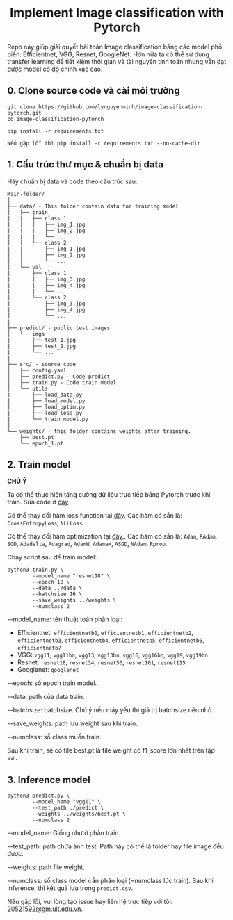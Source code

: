 # <center>Implement Image classification with Pytorch</center>

Repo này giúp giải quyết bài toán Image classification bằng các model phổ biến: Efficientnet, VGG, Resnet, GoogleNet. Hơn nữa ta có thể sử dụng transfer learning để tiết kiệm thời gian và tài nguyên tính toán nhưng vẫn đạt được model có độ chính xác cao.

## 0. Clone source code và cài môi trường
```
git clone https://github.com/lynguyenminh/image-classification-pytorch.git 
cd image-classification-pytorch

pip install -r requirements.txt

Nếu gặp lỗi thì pip install -r requirements.txt --no-cache-dir

```

## 1. Cấu trúc thư mục & chuẩn bị data
Hãy chuẩn bị data và code theo cấu trúc sau: 
```
Main-folder/
│
├── data/ - This folder contain data for training model
│   ├── train
|   |   ├── class 1
|   |   |   ├── img_1.jpg
|   |   |   ├── img_2.jpg
|   |   |   └── ...
|   |   └── class 2
|   |       ├── img_1.jpg
|   |       ├── img_2.jpg
|   |       └── ...
│   └── val
|       ├── class 1
|       |   ├── img_3.jpg
|       |   ├── img_4.jpg
|       |   └── ...
|       └── class 2
|           ├── img_3.jpg
|           ├── img_4.jpg
|           └── ...
|
├── predict/ - public test images
│   └── imgs
|       ├── test_1.jpg
|       ├── test_2.jpg
|       └── ...
|
├── src/ - source code
│   ├── config.yaml
│   ├── predict.py - Code predict
│   ├── train.py - Code train model
│   └── utils
|       ├── load_data.py
|       ├── load_model.py
|       ├── load_optim.py
|       ├── load_loss.py
|       └── train_model.py
|
└── weights/ - this folder contains weights after training.
    ├── best.pt
    └── epoch_1.pt
```

## 2. Train model
**CHÚ Ý**

Ta có thể thực hiện tăng cường dữ liệu trực tiếp bằng Pytorch trước khi train. Sửả code ở [đây](https://github.com/lynguyenminh/image-classification-pytorch/blob/master/src/utils/load_data.py#L18)

Có thể thay đổi hàm loss function tại [đây](https://github.com/lynguyenminh/image-classification-pytorch/blob/master/src/train.py#L48). Các hàm có sẵn là: `CrossEntropyLoss`, `NLLLoss`.

Có thể thay đổi hàm optimization tại [đây.](https://github.com/lynguyenminh/image-classification-pytorch/blob/master/src/train.py#L51). Các hàm có sẵn là: `Adam`, `RAdam`, `SGD`, `Adadelta`, `Adagrad`, `AdamW`, `Adamax`, `ASGD`, `NAdam`, `Rprop`.


Chạy script sau để train model: 

```
python3 train.py \
        --model_name "resnet18" \
        --epoch 10 \
        --data ../data \
        --batchsize 16 \
        --save_weights ../weights \
        --numclass 2
```

--model_name: tên thuật toán phân loại: 

* Efficientnet: `efficientnetb0`, `efficientnetb1`, `efficientnetb2`, `efficientnetb3`, `efficientnetb4`, `efficientnetb5`, `efficientnetb6`, `efficientnetb7`
* VGG: `vgg11`, `vgg11bn`, `vgg13`, `vgg13bn`, `vgg16`, `vgg16bn`, `vgg19`, `vgg19bn`
* Resnet: `resnet18`, `resnet34`, `resnet50`, `resnet101`, `resnet115`
* Googlenet: `googlenet` 

--epoch: số epoch train model.

--data: path của data train.

--batchsize: batchsize. Chú ý nếu máy yếu thì giá trị batchsize nên nhỏ.

--save_weights: path lưu weight sau khi train.

--numclass: số class muốn train.

Sau khi train, sẽ có file best.pt là file weight có f1_score lớn nhất trên tập val.
## 3. Inference model
```
python3 predict.py \
        --model_name "vgg11" \
        --test_path ./predict \
        --weights ../weights/best.pt \
        --numclass 2
```
--model_name: Giống như ở phần train.

--test_path: path chứa ảnh test. Path này có thể là folder hay file image đều đươc.

--weights: path file weight.

--numclass: số class model cần phân loại (=numclass lúc train).
Sau khi inference, thì kết quả lưu trong `predict.csv`.

Nếu gặp lỗi, vui lòng tạo issue hay liên hệ trực tiếp với tôi: 20521592@gm.uit.edu.vn.
